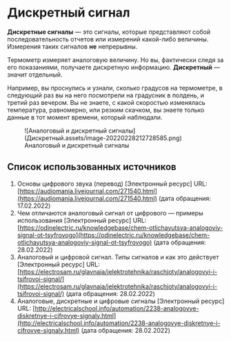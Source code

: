 # Дискретный сигнал

**Дискретные сигналы** — это сигналы, которые представляют собой последовательность отчетов или измерений какой-либо величины. Измерения таких сигналов **не** непрерывны.

Термометр измеряет аналоговую величину. Но вы, фактически следя за его показаниями, получаете дискретную информацию. **Дискретный** — значит отдельный.

Например, вы проснулись и узнали, сколько градусов на термометре, в следующий раз вы на него посмотрели на градусник в полдень, и третий раз вечером. Вы не знаете, с какой скоростью изменялась температура, равномерно, или резким скачком, вы знаете только данные в тот момент времени, который наблюдали.

<figure markdown>
  ![Аналоговый и дискретный сигналы](Дискретный.assets/image-20220228212728585.png)
  <figcaption>Аналоговый и дискретный сигналы</figcaption>
</figure>


## Список использованных источников

1. Основы цифрового звука (перевод) [Электронный ресурс] URL: [https://audiomania.livejournal.com/271540.html](https://audiomania.livejournal.com/271540.html) (дата обращения: 17.02.2022)
1. Чем отличаются аналоговый сигнал от цифрового — примеры использования [Электронный ресурс] URL: [https://odinelectric.ru/knowledgebase/chem-otlichayutsya-analogoviy-signal-ot-tsyfrovogo](https://odinelectric.ru/knowledgebase/chem-otlichayutsya-analogoviy-signal-ot-tsyfrovogo) (дата обращения: 28.02.2022)
1. Аналоговый и цифровой сигнал. Типы сигналов и как это действует [Электронный ресурс] URL: [https://electrosam.ru/glavnaja/jelektrotehnika/raschjoty/analogovyi-i-tsifrovoi-signal/](https://electrosam.ru/glavnaja/jelektrotehnika/raschjoty/analogovyi-i-tsifrovoi-signal/) (дата обращения: 28.02.2022)
1. Аналоговые, дискретные и цифровые сигналы [Электронный ресурс] URL: [http://electricalschool.info/automation/2238-analogovye-diskretnye-i-cifrovye-signaly.html](http://electricalschool.info/automation/2238-analogovye-diskretnye-i-cifrovye-signaly.html) (дата обращения: 28.02.2022)